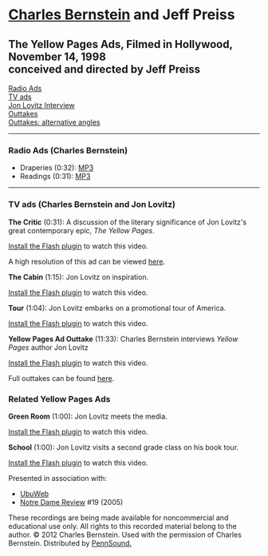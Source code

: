 [Charles Bernstein](Bernstein.html) and Jeff Preiss
===================================================

The Yellow Pages Ads, Filmed in Hollywood, November 14, 1998  
conceived and directed by Jeff Preiss
--------------------------------------------------------------

[Radio Ads](Yellow-Pages.php#Radio)  
[TV ads](Yellow-Pages.php#TV)  
[Jon Lovitz Interview](Yellow-Pages.php#Interview)  
[Outtakes](Yellow-Pages-Outtakes.php)  
[Outtakes: alternative angles](Yellow-Pages-Outtakes-2.php)  

------------------------------------------------------------------------


### Radio Ads (Charles Bernstein)

-   Draperies (0:32): [MP3](http://media.sas.upenn.edu/pennsound/authors/Bernstein/yp/ads/Bernstein-Charles_Yellow-Pages_draperies_12-10-98.mp3)
-   Readings (0:31): [MP3](http://media.sas.upenn.edu/pennsound/authors/Bernstein/yp/ads/Bernstein-Charles_Yellow-Pages_readings_12-10-98.mp3)

  

------------------------------------------------------------------------


### TV ads (Charles Bernstein and Jon Lovitz)

**The Critic** (0:31): A discussion of the literary significance of Jon Lovitz's great contemporary epic, *The Yellow Pages*.

[Install the Flash plugin](http://get.adobe.com/flashplayer/) to watch this video.

A high resolution of this ad can be viewed [here](http://media.sas.upenn.edu/file/122964).

  

**The Cabin** (1:15): Jon Lovitz on inspiration.

[Install the Flash plugin](http://get.adobe.com/flashplayer/) to watch this video.

  
  

**Tour** (1:04): Jon Lovitz embarks on a promotional tour of America.

[Install the Flash plugin](http://get.adobe.com/flashplayer/) to watch this video.

  
  

**Yellow Pages Ad Outtake** (11:33): Charles Bernstein interviews *Yellow Pages* author Jon Lovitz

[Install the Flash plugin](http://get.adobe.com/flashplayer/) to watch this video.

Full outtakes can be found [here](Yellow-Pages-Outtakes.php).

  
  

### Related Yellow Pages Ads

**Green Room** (1:00): Jon Lovitz meets the media.

[Install the Flash plugin](http://get.adobe.com/flashplayer/) to watch this video.

  
  

**School** (1:00): Jon Lovitz visits a second grade class on his book tour.

[Install the Flash plugin](http://get.adobe.com/flashplayer/) to watch this video.

  
  
  

Presented in association with:

-   [UbuWeb](http://www.ubu.com/)
-   [Notre Dame Review](http://ndreview.nd.edu/archived-issues/ndr-19/) \#19 (2005)

These recordings are being made available for noncommercial and educational use only.
All rights to this recorded material belong to the author. © 2012 Charles Bernstein.
Used with the permission of Charles Bernstein. Distributed by [PennSound.](../index.html)
